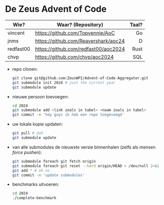 # De Zeus Advent of Code

| Wie?      | Waar? (Repository)                   | Taal? |
|-----------|--------------------------------------|------:|
| vincent   | https://github.com/Topvennie/AoC     |    Go |
| jnms      | https://github.com/Reavershark/aoc24 |     D |
| redfast00 | https://github.com/redfast00/aoc2024 |  Rust |
| chvp      | https://github.com/chvp/aoc2024      |   SQL |


* repo clonen:

    ```sh
    git clone git@github.com:ZeusWPI/Advent-of-Code-Aggregator.git
    git submodule init 2024 # just the current year
    git submodule update
    ```

* nieuwe persoon toevoegen:

    ```sh
    cd 2024
    git submodule add <link zoals in tabel> <naam zoals in tabel>
    git commit -m 'hey guys ik heb een repo toegevoegd'
    ```

* uw lokale kopie updaten:

    ```sh
    git pull # duh
    git submodule update
    ```

* van alle submodules de nieuwste versie binnenhalen (zelfs als mensen *force push*en):

    ```sh
    git submodule foreach git fetch origin
    git submodule foreach git reset --hard origin/HEAD > /dev/null 2>&1
    git add * # oh no
    git commit -m 'update submodules'
    ```

* benchmarks uitvoeren:

    ```sh
    cd 2024
    ./complete-benchmark
    ```
